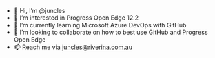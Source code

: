 - 👋 Hi, I’m @juncles
- 👀 I’m interested in Progress Open Edge 12.2
- 🌱 I’m currently learning Microsoft Azure DevOps with GitHub
- 💞️ I’m looking to collaborate on how to best use GitHub and Progress Open Edge
- 📫 Reach me via juncles@riverina.com.au

<!---
juncles/juncles is a ✨ special ✨ repository because its `README.md` (this file) appears on your GitHub profile.
You can click the Preview link to take a look at your changes.
--->
